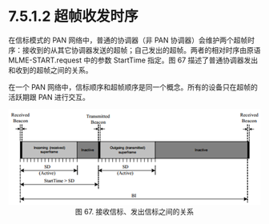 # 7.5.1.2 超帧收发时序

在信标模式的 PAN 网络中，普通的协调器（非 PAN 协调器）会维护两个超帧时序：接收到的从其它协调器发送的超帧；自己发出的超帧。两者的相对时序由原语 MLME-START.request 中的参数 StartTime 指定。图 67 描述了普通协调器发出和收到的超帧之间的关系。

在一个 PAN 网络中，信标顺序和超帧顺序是同一个概念。所有的设备只在超帧的活跃期跟 PAN 进行交互。

<center><img src="../images/Image 67.png"/></center>
<center>图 67. 接收信标、发出信标之间的关系</center>
